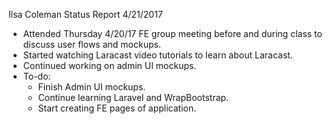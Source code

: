 Ilsa Coleman
Status Report
4/21/2017

- Attended Thursday 4/20/17 FE group meeting before and during class to discuss user flows and mockups.
- Started watching Laracast video tutorials to learn about Laracast.
- Continued working on admin UI mockups.
- To-do:
  - Finish Admin UI mockups.
  - Continue learning Laravel and WrapBootstrap.
  - Start creating FE pages of application.

